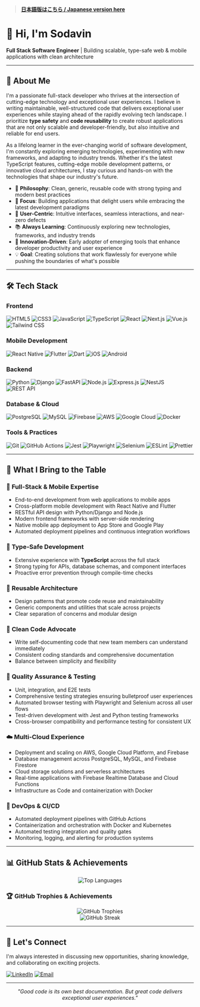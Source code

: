 > **[日本語版はこちら / Japanese version here](README.ja.md)**

# 👋 Hi, I'm Sodavin

**Full Stack Software Engineer** | Building scalable, type-safe web & mobile applications with clean architecture

---

## 🚀 About Me

I'm a passionate full-stack developer who thrives at the intersection of cutting-edge technology and exceptional user experiences. I believe in writing maintainable, well-structured code that delivers exceptional user experiences while staying ahead of the rapidly evolving tech landscape. I prioritize **type safety** and **code reusability** to create robust applications that are not only scalable and developer-friendly, but also intuitive and reliable for end users.

As a lifelong learner in the ever-changing world of software development, I'm constantly exploring emerging technologies, experimenting with new frameworks, and adapting to industry trends. Whether it's the latest TypeScript features, cutting-edge mobile development patterns, or innovative cloud architectures, I stay curious and hands-on with the technologies that shape our industry's future.

- 🔧 **Philosophy**: Clean, generic, reusable code with strong typing and modern best practices
- 🎯 **Focus**: Building applications that delight users while embracing the latest development paradigms
- 🎨 **User-Centric**: Intuitive interfaces, seamless interactions, and near-zero defects
- 📚 **Always Learning**: Continuously exploring new technologies, frameworks, and industry trends
- 🚀 **Innovation-Driven**: Early adopter of emerging tools that enhance developer productivity and user experience
- 💡 **Goal**: Creating solutions that work flawlessly for everyone while pushing the boundaries of what's possible

---

## 🛠️ Tech Stack

### Frontend

![HTML5](https://img.shields.io/badge/HTML5-E34F26?style=for-the-badge&logo=html5&logoColor=white)
![CSS3](https://img.shields.io/badge/CSS3-1572B6?style=for-the-badge&logo=css3&logoColor=white)
![JavaScript](https://img.shields.io/badge/JavaScript-F7DF1E?style=for-the-badge&logo=javascript&logoColor=black)
![TypeScript](https://img.shields.io/badge/TypeScript-007ACC?style=for-the-badge&logo=typescript&logoColor=white)
![React](https://img.shields.io/badge/React-20232A?style=for-the-badge&logo=react&logoColor=61DAFB)
![Next.js](https://img.shields.io/badge/Next.js-000000?style=for-the-badge&logo=nextdotjs&logoColor=white)
![Vue.js](https://img.shields.io/badge/Vue.js-35495E?style=for-the-badge&logo=vuedotjs&logoColor=4FC08D)
![Tailwind CSS](https://img.shields.io/badge/Tailwind_CSS-38B2AC?style=for-the-badge&logo=tailwind-css&logoColor=white)

### Mobile Development

![React Native](https://img.shields.io/badge/React_Native-20232A?style=for-the-badge&logo=react&logoColor=61DAFB)
![Flutter](https://img.shields.io/badge/Flutter-02569B?style=for-the-badge&logo=flutter&logoColor=white)
![Dart](https://img.shields.io/badge/Dart-0175C2?style=for-the-badge&logo=dart&logoColor=white)
![iOS](https://img.shields.io/badge/iOS-000000?style=for-the-badge&logo=ios&logoColor=white)
![Android](https://img.shields.io/badge/Android-3DDC84?style=for-the-badge&logo=android&logoColor=white)

### Backend

![Python](https://img.shields.io/badge/Python-3776AB?style=for-the-badge&logo=python&logoColor=white)
![Django](https://img.shields.io/badge/Django-092E20?style=for-the-badge&logo=django&logoColor=white)
![FastAPI](https://img.shields.io/badge/FastAPI-005571?style=for-the-badge&logo=fastapi&logoColor=white)
![Node.js](https://img.shields.io/badge/Node.js-43853D?style=for-the-badge&logo=node.js&logoColor=white)
![Express.js](https://img.shields.io/badge/Express.js-404D59?style=for-the-badge&logo=express&logoColor=white)
![NestJS](https://img.shields.io/badge/NestJS-E0234E?style=for-the-badge&logo=nestjs&logoColor=white)
![REST API](https://img.shields.io/badge/REST-02569B?style=for-the-badge&logo=rest&logoColor=white)

### Database & Cloud

![PostgreSQL](https://img.shields.io/badge/PostgreSQL-316192?style=for-the-badge&logo=postgresql&logoColor=white)
![MySQL](https://img.shields.io/badge/MySQL-005C84?style=for-the-badge&logo=mysql&logoColor=white)
![Firebase](https://img.shields.io/badge/Firebase-FFCA28?style=for-the-badge&logo=firebase&logoColor=black)
![AWS](https://img.shields.io/badge/AWS-232F3E?style=for-the-badge&logo=amazon-aws&logoColor=white)
![Google Cloud](https://img.shields.io/badge/Google_Cloud-4285F4?style=for-the-badge&logo=google-cloud&logoColor=white)
![Docker](https://img.shields.io/badge/Docker-2496ED?style=for-the-badge&logo=docker&logoColor=white)

### Tools & Practices

![Git](https://img.shields.io/badge/Git-F05032?style=for-the-badge&logo=git&logoColor=white)
![GitHub Actions](https://img.shields.io/badge/GitHub_Actions-2088FF?style=for-the-badge&logo=github-actions&logoColor=white)
![Jest](https://img.shields.io/badge/Jest-C21325?style=for-the-badge&logo=jest&logoColor=white)
![Playwright](https://img.shields.io/badge/Playwright-2EAD33?style=for-the-badge&logo=playwright&logoColor=white)
![Selenium](https://img.shields.io/badge/Selenium-43B02A?style=for-the-badge&logo=selenium&logoColor=white)
![ESLint](https://img.shields.io/badge/ESLint-4B32C3?style=for-the-badge&logo=eslint&logoColor=white)
![Prettier](https://img.shields.io/badge/Prettier-F7B93E?style=for-the-badge&logo=prettier&logoColor=black)

---

## 💼 What I Bring to the Table

### 🚀 **Full-Stack & Mobile Expertise**

- End-to-end development from web applications to mobile apps
- Cross-platform mobile development with React Native and Flutter
- RESTful API design with Python/Django and Node.js
- Modern frontend frameworks with server-side rendering
- Native mobile app deployment to App Store and Google Play
- Automated deployment pipelines and continuous integration workflows

### 🎯 **Type-Safe Development**

- Extensive experience with **TypeScript** across the full stack
- Strong typing for APIs, database schemas, and component interfaces
- Proactive error prevention through compile-time checks

### 🔄 **Reusable Architecture**

- Design patterns that promote code reuse and maintainability
- Generic components and utilities that scale across projects
- Clear separation of concerns and modular design

### 📖 **Clean Code Advocate**

- Write self-documenting code that new team members can understand immediately
- Consistent coding standards and comprehensive documentation
- Balance between simplicity and flexibility

### 🧪 **Quality Assurance & Testing**

- Unit, integration, and E2E tests
- Comprehensive testing strategies ensuring bulletproof user experiences
- Automated browser testing with Playwright and Selenium across all user flows
- Test-driven development with Jest and Python testing frameworks
- Cross-browser compatibility and performance testing for consistent UX

### ☁️ **Multi-Cloud Experience**

- Deployment and scaling on AWS, Google Cloud Platform, and Firebase
- Database management across PostgreSQL, MySQL, and Firebase Firestore
- Cloud storage solutions and serverless architectures
- Real-time applications with Firebase Realtime Database and Cloud Functions
- Infrastructure as Code and containerization with Docker

### 🔄 **DevOps & CI/CD**

- Automated deployment pipelines with GitHub Actions
- Containerization and orchestration with Docker and Kubernetes
- Automated testing integration and quality gates
- Monitoring, logging, and alerting for production systems

---

## 📊 GitHub Stats & Achievements

<div align="center">
  <img src="https://github-readme-stats.vercel.app/api/top-langs/?username=sodavinchheng&layout=compact&theme=dark&hide_border=true&bg_color=0d1117" alt="Top Languages" />
</div>

### 🏆 GitHub Trophies & Achievements

<div align="center">
  <img src="https://github-profile-trophy.vercel.app/?username=sodavinchheng&theme=darkhub&no-frame=true&no-bg=true&column=4&margin-w=15&margin-h=15&title=Commits,Repositories,PullRequest,Issues,Organizations" alt="GitHub Trophies" />
</div>

<div align="center">
  <img src="https://github-readme-streak-stats.herokuapp.com?user=sodavinchheng&theme=dark&hide_border=true&background=0d1117&exclude_days=Sun%2CSat" alt="GitHub Streak" />
</div>

---

## 🤝 Let's Connect

I'm always interested in discussing new opportunities, sharing knowledge, and collaborating on exciting projects.

[![LinkedIn](https://img.shields.io/badge/LinkedIn-0077B5?style=for-the-badge&logo=linkedin&logoColor=white)](https://linkedin.com/in/sodavin-chheng)
[![Email](https://img.shields.io/badge/Email-D14836?style=for-the-badge&logo=gmail&logoColor=white)](mailto:sodavinchheng4679@gmail.com)

---

<div align="center">
  <i>"Good code is its own best documentation. But great code delivers exceptional user experiences."</i>
</div>
